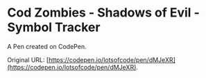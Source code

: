 # Cod Zombies - Shadows of Evil - Symbol Tracker

A Pen created on CodePen.

Original URL: [https://codepen.io/lotsofcode/pen/dMJeXR](https://codepen.io/lotsofcode/pen/dMJeXR).

